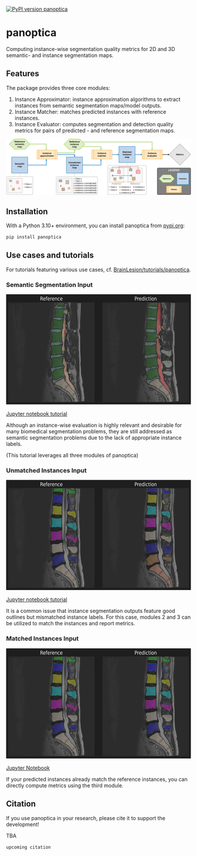 [![PyPI version panoptica](https://badge.fury.io/py/panoptica.svg)](https://pypi.python.org/pypi/panoptica/)

# panoptica

Computing instance-wise segmentation quality metrics for 2D and 3D semantic- and instance segmentation maps.

## Features

The package provides three core modules:

1. Instance Approximator: instance approximation algorithms to extract instances from semantic segmentation maps/model outputs.
2. Instance Matcher: matches predicted instances with reference instances.
3. Instance Evaluator: computes segmentation and detection quality metrics for pairs of predicted - and reference segmentation maps.

![workflow_figure](https://github.com/BrainLesion/panoptica/blob/main/examples/figures/workflow.png?raw=true)

## Installation

With a Python 3.10+ environment, you can install panoptica from [pypi.org](https://pypi.org/project/panoptica/):

```sh
pip install panoptica
```

## Use cases and tutorials

For tutorials featuring various use cases, cf. [BrainLesion/tutorials/panoptica](https://github.com/BrainLesion/tutorials/tree/main/panoptica).

### Semantic Segmentation Input

<img src="https://github.com/BrainLesion/panoptica/blob/main/examples/figures/semantic.png?raw=true" alt="semantic_figure" height="300"/>

[Jupyter notebook tutorial](https://github.com/BrainLesion/tutorials/tree/main/panoptica/example_spine_semantic.ipynb)


Although an instance-wise evaluation is highly relevant and desirable for many biomedical segmentation problems, they are still addressed as semantic segmentation problems due to the lack of appropriate instance labels.


(This tutorial leverages all three modules of panoptica)

### Unmatched Instances Input

<img src="https://github.com/BrainLesion/panoptica/blob/main/examples/figures/unmatched_instance.png?raw=true" alt="unmatched_instance_figure" height="300"/>

[Jupyter notebook tutorial](https://github.com/BrainLesion/tutorials/tree/main/panoptica/example_spine_unmatched_instance.ipynb)

It is a common issue that instance segmentation outputs feature good outlines but mismatched instance labels.
For this case, modules 2 and 3 can be utilized to match the instances and report metrics.



### Matched Instances Input

<img src="https://github.com/BrainLesion/panoptica/blob/main/examples/figures/matched_instance.png?raw=true" alt="matched_instance_figure" height="300"/>

[Jupyter Notebook](https://github.com/BrainLesion/tutorials/tree/main/panoptica/example_spine_matched_instance.ipynb) 

If your predicted instances already match the reference instances, you can directly compute metrics using the third module.

## Citation

If you use panoptica in your research, please cite it to support the development!

TBA

```
upcoming citation
```
